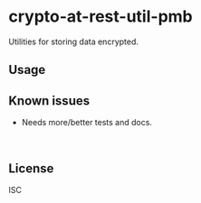 ﻿
<!--#echo json="package.json" key="name" underline="=" -->
crypto-at-rest-util-pmb
=======================
<!--/#echo -->

<!--#echo json="package.json" key="description" -->
Utilities for storing data encrypted.
<!--/#echo -->



Usage
-----




Known issues
------------

* Needs more/better tests and docs.





<!--#toc stop="scan" -->

&nbsp;


License
-------
<!--#echo json="package.json" key="license" -->
ISC
<!--/#echo -->
